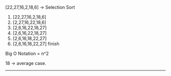 [22,27,16,2,18,6] -> Selection Sort

1.  [22,27,16,2,18,6]
2.  [2,27,16,22,18,6]
3.  [2,6,16,22,18,27]
4.  [2,6,16,22,18,27]
5.  [2,6,16,18,22,27]
6.  [2,6,16,18,22,27] finish

Big O Notation = n^2

18 -> average case.

--------------------------------------------------------------

